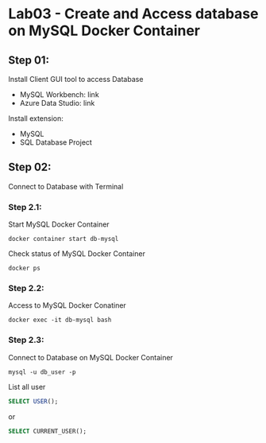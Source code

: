 # Lab03 - Create and Access database on MySQL Docker Container

## Step 01:
Install Client GUI tool to access Database

* MySQL Workbench: link
* Azure Data Studio: link

Install extension:

* MySQL
* SQL Database Project

## Step 02:
Connect to Database with Terminal 

### Step 2.1:

Start MySQL Docker Container

``` shell
docker container start db-mysql
```

Check status of MySQL Docker Container

``` shell
docker ps
```

### Step 2.2:

Access to MySQL Docker Conatiner

``` shell
docker exec -it db-mysql bash
```

### Step 2.3:

Connect to Database on MySQL Docker Container

``` shell
mysql -u db_user -p
```

List all user 
```sql
SELECT USER();
```

or
```sql
SELECT CURRENT_USER();
```